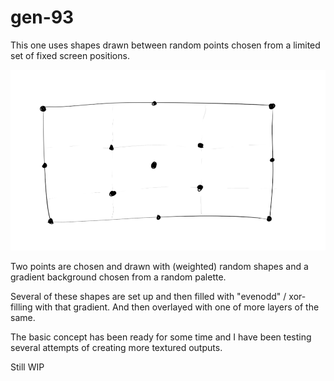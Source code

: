 # gen-93

This one uses shapes drawn between random points chosen from a limited set of fixed screen positions.

![Diagram of random point locations](./media/points.png)
                                                       
Two points are chosen and drawn with (weighted) random shapes and a gradient background chosen from a random palette.

Several of these shapes are set up and then filled with "evenodd" / xor-filling with that gradient. And then overlayed 
with one of more layers of the same.

The basic concept has been ready for some time and I have been testing several attempts of creating more textured outputs.

Still WIP
